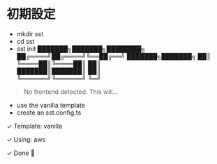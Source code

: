 # 初期設定
- mkdir sst
- cd sst
- sst init
   ███████╗███████╗████████╗
   ██╔════╝██╔════╝╚══██╔══╝
   ███████╗███████╗   ██║   
   ╚════██║╚════██║   ██║   
   ███████║███████║   ██║   
   ╚══════╝╚══════╝   ╚═╝   

>  No frontend detected. This will...
   - use the vanilla template
   - create an sst.config.ts

✓  Template: vanilla

✓  Using: aws

✓  Done 🎉
